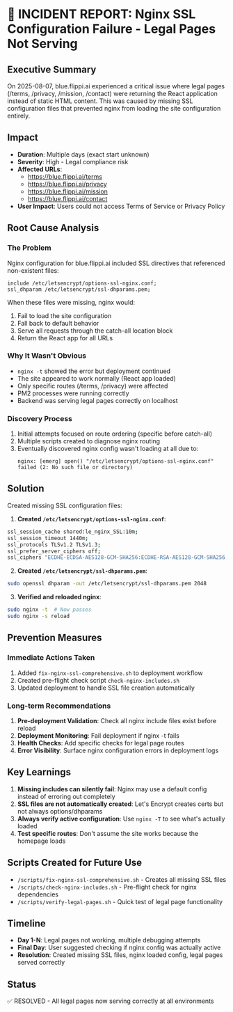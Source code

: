 # 🚨 INCIDENT REPORT: Nginx SSL Configuration Failure - Legal Pages Not Serving

## Executive Summary
On 2025-08-07, blue.flippi.ai experienced a critical issue where legal pages (/terms, /privacy, /mission, /contact) were returning the React application instead of static HTML content. This was caused by missing SSL configuration files that prevented nginx from loading the site configuration entirely.

## Impact
- **Duration**: Multiple days (exact start unknown)
- **Severity**: High - Legal compliance risk
- **Affected URLs**: 
  - https://blue.flippi.ai/terms
  - https://blue.flippi.ai/privacy
  - https://blue.flippi.ai/mission
  - https://blue.flippi.ai/contact
- **User Impact**: Users could not access Terms of Service or Privacy Policy

## Root Cause Analysis

### The Problem
Nginx configuration for blue.flippi.ai included SSL directives that referenced non-existent files:
```nginx
include /etc/letsencrypt/options-ssl-nginx.conf;
ssl_dhparam /etc/letsencrypt/ssl-dhparams.pem;
```

When these files were missing, nginx would:
1. Fail to load the site configuration
2. Fall back to default behavior
3. Serve all requests through the catch-all location block
4. Return the React app for all URLs

### Why It Wasn't Obvious
- `nginx -t` showed the error but deployment continued
- The site appeared to work normally (React app loaded)
- Only specific routes (/terms, /privacy) were affected
- PM2 processes were running correctly
- Backend was serving legal pages correctly on localhost

### Discovery Process
1. Initial attempts focused on route ordering (specific before catch-all)
2. Multiple scripts created to diagnose nginx routing
3. Eventually discovered nginx config wasn't loading at all due to:
   ```
   nginx: [emerg] open() "/etc/letsencrypt/options-ssl-nginx.conf" failed (2: No such file or directory)
   ```

## Solution

Created missing SSL configuration files:

1. **Created `/etc/letsencrypt/options-ssl-nginx.conf`**:
```bash
ssl_session_cache shared:le_nginx_SSL:10m;
ssl_session_timeout 1440m;
ssl_protocols TLSv1.2 TLSv1.3;
ssl_prefer_server_ciphers off;
ssl_ciphers "ECDHE-ECDSA-AES128-GCM-SHA256:ECDHE-RSA-AES128-GCM-SHA256...";
```

2. **Created `/etc/letsencrypt/ssl-dhparams.pem`**:
```bash
sudo openssl dhparam -out /etc/letsencrypt/ssl-dhparams.pem 2048
```

3. **Verified and reloaded nginx**:
```bash
sudo nginx -t  # Now passes
sudo nginx -s reload
```

## Prevention Measures

### Immediate Actions Taken
1. Added `fix-nginx-ssl-comprehensive.sh` to deployment workflow
2. Created pre-flight check script `check-nginx-includes.sh`
3. Updated deployment to handle SSL file creation automatically

### Long-term Recommendations
1. **Pre-deployment Validation**: Check all nginx include files exist before reload
2. **Deployment Monitoring**: Fail deployment if nginx -t fails
3. **Health Checks**: Add specific checks for legal page routes
4. **Error Visibility**: Surface nginx configuration errors in deployment logs

## Key Learnings

1. **Missing includes can silently fail**: Nginx may use a default config instead of erroring out completely
2. **SSL files are not automatically created**: Let's Encrypt creates certs but not always options/dhparams
3. **Always verify active configuration**: Use `nginx -T` to see what's actually loaded
4. **Test specific routes**: Don't assume the site works because the homepage loads

## Scripts Created for Future Use

- `/scripts/fix-nginx-ssl-comprehensive.sh` - Creates all missing SSL files
- `/scripts/check-nginx-includes.sh` - Pre-flight check for nginx dependencies
- `/scripts/verify-legal-pages.sh` - Quick test of legal page functionality

## Timeline
- **Day 1-N**: Legal pages not working, multiple debugging attempts
- **Final Day**: User suggested checking if nginx config was actually active
- **Resolution**: Created missing SSL files, nginx loaded config, legal pages served correctly

## Status
✅ RESOLVED - All legal pages now serving correctly at all environments